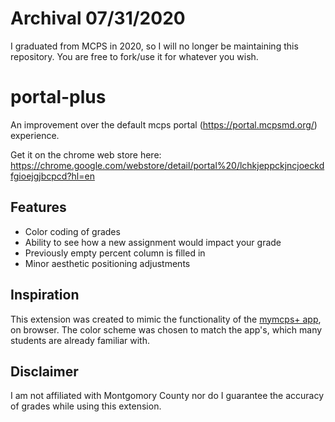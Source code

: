 # Archival 07/31/2020

I graduated from MCPS in 2020, so I will no longer be maintaining this repository. You are free to fork/use it for whatever you wish.

# portal-plus
An improvement over the default mcps portal (https://portal.mcpsmd.org/) experience.

Get it on the chrome web store here: https://chrome.google.com/webstore/detail/portal%20/lchkjeppckjncjoeckdfgioejgjbcpcd?hl=en

## Features
* Color coding of grades
* Ability to see how a new assignment would impact your grade
* Previously empty percent column is filled in 
* Minor aesthetic positioning adjustments

## Inspiration
This extension was created to mimic the functionality of the [mymcps+ app](https://itunes.apple.com/us/app/mymcps/id1291038640), on browser. The color scheme was chosen to match the app's, which many students are already familiar with.

## Disclaimer
I am not affiliated with Montgomory County nor do I guarantee the accuracy of grades while using this extension.
